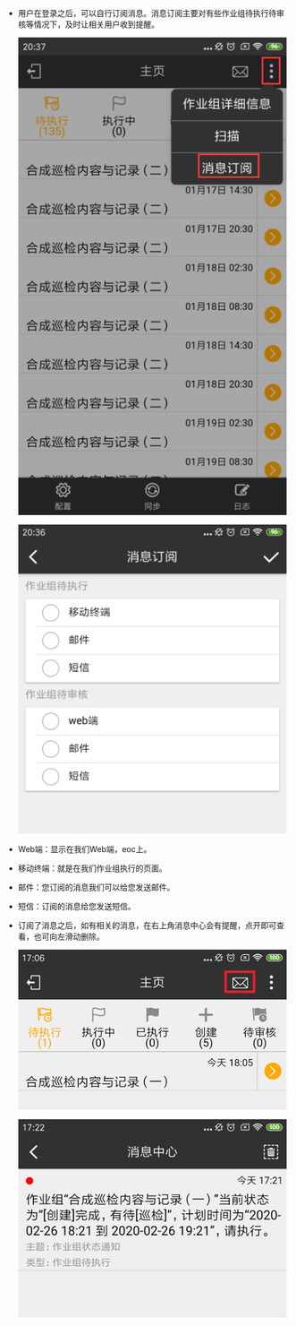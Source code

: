 
* 用户在登录之后，可以自行订阅消息。消息订阅主要对有些作业组待执行待审核等情况下，及时让相关用户收到提醒。

  ![zhongduan](/static/docimg/zhongduan10.png)

  ![zhongduan](/static/docimg/zhongduan11.png)

* Web端：显示在我们Web端，eoc上。
* 移动终端：就是在我们作业组执行的页面。
* 邮件：您订阅的消息我们可以给您发送邮件。
* 短信：订阅的消息给您发送短信。  

* 订阅了消息之后，如有相关的消息，在右上角消息中心会有提醒，点开即可查看，也可向左滑动删除。

  ![zhongduan](/static/docimg/zhongduan12.png)

  ![zhongduan](/static/docimg/zhongduan13.png)